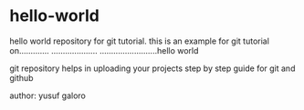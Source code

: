 # hello-world

hello world  repository for git tutorial. this is an example for git tutorial on.............
....................
.........................hello world

git repository helps in uploading your projects 
step by step guide for git and github



author: yusuf galoro
